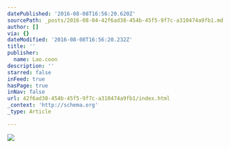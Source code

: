```yaml
---
datePublished: '2016-08-08T16:56:20.620Z'
sourcePath: _posts/2016-08-04-42f6ad38-454b-45f5-9f7c-a310474a9fb1.md
author: []
via: {}
dateModified: '2016-08-08T16:56:20.232Z'
title: ''
publisher:
  name: Lao.coon
description: ''
starred: false
inFeed: true
hasPage: true
inNav: false
url: 42f6ad38-454b-45f5-9f7c-a310474a9fb1/index.html
_context: 'http://schema.org'
_type: Article

---
```

![](https://the-grid-user-content.s3-us-west-2.amazonaws.com/05f5b0fe-4953-477e-ac99-676fcf13507c.jpg)